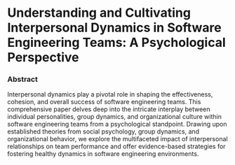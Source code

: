 # Understanding and Cultivating Interpersonal Dynamics in Software Engineering Teams: A Psychological Perspective

### Abstract
Interpersonal dynamics play a pivotal role in shaping the effectiveness, cohesion, and overall success of software engineering teams. This comprehensive paper delves deep into the intricate interplay between individual personalities, group dynamics, and organizational culture within software engineering teams from a psychological standpoint. Drawing upon established theories from social psychology, group dynamics, and organizational behavior, we explore the multifaceted impact of interpersonal relationships on team performance and offer evidence-based strategies for fostering healthy dynamics in software engineering environments.

